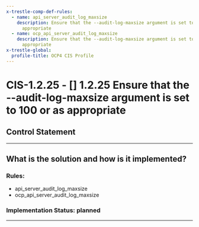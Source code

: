 ```yaml
---
x-trestle-comp-def-rules:
  - name: api_server_audit_log_maxsize
    description: Ensure that the --audit-log-maxsize argument is set to 100 or as
      appropriate
  - name: ocp_api_server_audit_log_maxsize
    description: Ensure that the --audit-log-maxsize argument is set to 100 or as
      appropriate
x-trestle-global:
  profile-title: OCP4 CIS Profile
---
```


# CIS-1.2.25 - \[\] 1.2.25 Ensure that the --audit-log-maxsize argument is set to 100 or as appropriate

## Control Statement

______________________________________________________________________

## What is the solution and how is it implemented?

<!-- For implementation status enter one of: implemented, partial, planned, alternative, not-applicable -->

<!-- Note that the list of rules under ### Rules: is read-only and changes will not be captured after assembly to JSON -->

<!-- Enter possible prose for implementation response at the control level here, after this comment -->

### Rules:

  - api_server_audit_log_maxsize
  - ocp_api_server_audit_log_maxsize

### Implementation Status: planned

______________________________________________________________________
